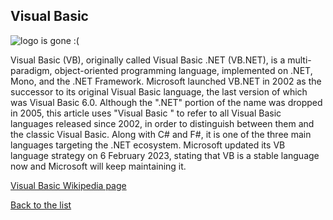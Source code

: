 ## Visual Basic

![logo is gone :(](https://upload.wikimedia.org/wikipedia/commons/thumb/4/40/VB.NET_Logo.svg/120px-VB.NET_Logo.svg.png "Logo Visual Basic")




Visual Basic (VB), originally called Visual Basic .NET (VB.NET), is a multi-paradigm, object-oriented programming language, implemented on .NET, Mono, and the .NET Framework. Microsoft launched VB.NET in 2002 as the successor to its original Visual Basic language, the last version of which was Visual Basic 6.0. Although the ".NET" portion of the name was dropped in 2005, this article uses "Visual Basic " to refer to all Visual Basic languages released since 2002, in order to distinguish between them and the classic Visual Basic. Along with C# and F#, it is one of the three main languages targeting the .NET ecosystem. Microsoft updated its VB language strategy on 6 February 2023, stating that VB is a stable language now and Microsoft will keep maintaining it.


[Visual Basic Wikipedia page](https://en.wikipedia.org/wiki/Visual_Basic_(.NET))

[Back to the list](/home/tomek/Studia/AWWW/lab/lab01/list_page.md)